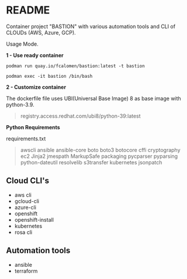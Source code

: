 # README


Container project "BASTION" with various automation tools and CLI of CLOUDs (AWS, Azure, GCP).

Usage Mode.

**1 - Use ready container**
```
podman run quay.io/fcalomen/bastion:latest -t bastion
```
````
podman exec -it bastion /bin/bash
````

**2 - Customize container**

The dockerfile file uses UBI(Universal Base Image) 8 as base image with python-3.9.

> registry.access.redhat.com/ubi8/python-39:latest

**Python Requirements**

requirements.txt
>awscli
>ansible
>ansible-core
>boto
>boto3
>botocore
>cffi
>cryptography
>ec2
>Jinja2
>jmespath
>MarkupSafe
>packaging
>pycparser
>pyparsing
>python-dateutil
>resolvelib
>s3transfer
>kubernetes
>jsonpatch

Cloud CLI's
-
- aws cli
- gcloud-cli
- azure-cli
- openshift
- openshift-install
- kubernetes
- rosa cli

Automation tools
- 
- ansible
- terraform